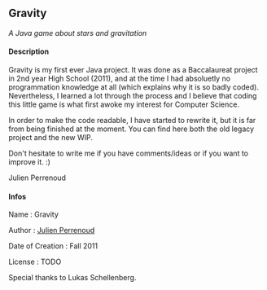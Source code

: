 ## Gravity

*A Java game about stars and gravitation*

#### Description

Gravity is my first ever Java project. It was done as a Baccalaureat project in 2nd year High School (2011), and at the time I had absoluetly no programmation knowledge at all (which explains why it is so badly coded). Nevertheless, I learned a lot through the process and I believe that coding this little game is what first awoke my interest for Computer Science.

In order to make the code readable, I have started to rewrite it, but it is far from being finished at the moment. You can find here both the old legacy project and the new WIP.

Don't hesitate to write me if you have comments/ideas or if you want to improve it. :)

Julien Perrenoud

#### Infos

Name : Gravity

Author : [Julien Perrenoud](https://github.com/jfperren)

Date of Creation : Fall 2011

License : TODO

Special thanks to Lukas Schellenberg.

